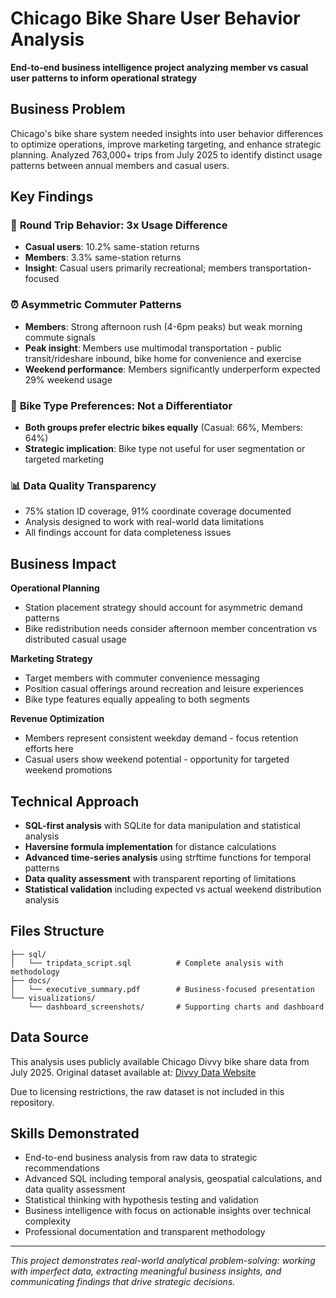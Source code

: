 # Chicago Bike Share User Behavior Analysis

**End-to-end business intelligence project analyzing member vs casual user patterns to inform operational strategy**

## Business Problem
Chicago's bike share system needed insights into user behavior differences to optimize operations, improve marketing targeting, and enhance strategic planning. Analyzed 763,000+ trips from July 2025 to identify distinct usage patterns between annual members and casual users.

## Key Findings

### 🎯 **Round Trip Behavior: 3x Usage Difference**
- **Casual users**: 10.2% same-station returns
- **Members**: 3.3% same-station returns  
- **Insight**: Casual users primarily recreational; members transportation-focused

### ⏰ **Asymmetric Commuter Patterns**
- **Members**: Strong afternoon rush (4-6pm peaks) but weak morning commute signals
- **Peak insight**: Members use multimodal transportation - public transit/rideshare inbound, bike home for convenience and exercise
- **Weekend performance**: Members significantly underperform expected 29% weekend usage

### 🚴 **Bike Type Preferences: Not a Differentiator**
- **Both groups prefer electric bikes equally** (Casual: 66%, Members: 64%)
- **Strategic implication**: Bike type not useful for user segmentation or targeted marketing

### 📊 **Data Quality Transparency**
- 75% station ID coverage, 91% coordinate coverage documented
- Analysis designed to work with real-world data limitations
- All findings account for data completeness issues

## Business Impact

**Operational Planning**
- Station placement strategy should account for asymmetric demand patterns
- Bike redistribution needs consider afternoon member concentration vs distributed casual usage

**Marketing Strategy**  
- Target members with commuter convenience messaging
- Position casual offerings around recreation and leisure experiences
- Bike type features equally appealing to both segments

**Revenue Optimization**
- Members represent consistent weekday demand - focus retention efforts here
- Casual users show weekend potential - opportunity for targeted weekend promotions

## Technical Approach

- **SQL-first analysis** with SQLite for data manipulation and statistical analysis
- **Haversine formula implementation** for distance calculations
- **Advanced time-series analysis** using strftime functions for temporal patterns
- **Data quality assessment** with transparent reporting of limitations
- **Statistical validation** including expected vs actual weekend distribution analysis

## Files Structure
```
├── sql/
│   └── tripdata_script.sql          # Complete analysis with methodology
├── docs/
│   └── executive_summary.pdf        # Business-focused presentation
└── visualizations/
    └── dashboard_screenshots/       # Supporting charts and dashboard
```

## Data Source
This analysis uses publicly available Chicago Divvy bike share data from July 2025.
Original dataset available at: [Divvy Data Website](https://divvybikes.com/data)

Due to licensing restrictions, the raw dataset is not included in this repository.

## Skills Demonstrated
- End-to-end business analysis from raw data to strategic recommendations
- Advanced SQL including temporal analysis, geospatial calculations, and data quality assessment  
- Statistical thinking with hypothesis testing and validation
- Business intelligence with focus on actionable insights over technical complexity
- Professional documentation and transparent methodology

---

*This project demonstrates real-world analytical problem-solving: working with imperfect data, extracting meaningful business insights, and communicating findings that drive strategic decisions.*
